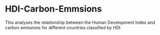 # HDI-Carbon-Emmsions
This analyses the relationship between the Human Development Index  and carbon emissions for different countries classified by HDI
